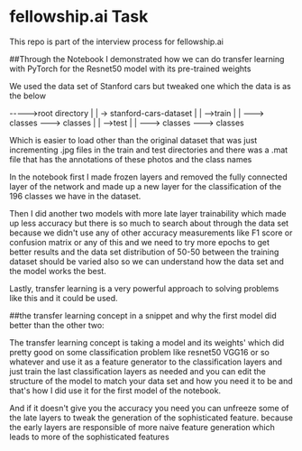 # fellowship.ai Task
This repo is part of the interview process for fellowship.ai

##Through the Notebook I demonstrated how we can do transfer learning with PyTorch for the Resnet50 model with its pre-trained weights

We used the data set of Stanford cars but tweaked one which the data is as the below 

----->root directory
    |
    |
    -> stanford-cars-dataset
    |
    |
    -->train
    |
    |
    ---> classes
    ---> classes
    |
    |
    -->test
    |
    |
    ---> classes
    ---> classes
 
 Which is easier to load other than the original dataset that was just incrementing .jpg files in the train and test directories and there was a .mat file that has the annotations of these photos and the class names
 
 In the notebook first I made frozen layers and removed the fully connected layer of the network and made up a new layer for the classification of the 196 classes we have in the dataset.
 
 Then I did another two models with more late layer trainability which made up less accuracy but there is so much to search about through the data set because we didn't use any of other accuracy measurements like F1  score or confusion matrix or any of this and we need to try more epochs to get better results and the data set distribution of 50-50 between the training dataset should be varied also so we can understand how the data set and the model works the best.
 
 Lastly, transfer learning is a very powerful approach to solving problems like this and it could be used.
 
##the transfer learning concept in a snippet and why the first model did better than the other two:
  
  The transfer learning concept is taking a model and its weights' which did pretty good on some classification problem like resnet50 VGG16 or so whatever and use it as a feature generator to the classification layers and just train the last classification layers as needed and you can edit the structure of the model to match your data set and how you need it to be and that's how I did use it for the first model of the notebook.
  
  And if it doesn't give you the accuracy you need you can unfreeze some of the late layers to tweak the generation of the sophisticated feature.
  because the early layers are responsible of more naive feature generation which leads to more of the sophisticated features
